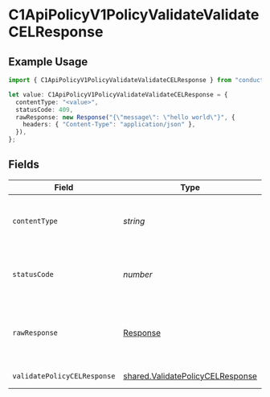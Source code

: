 # C1ApiPolicyV1PolicyValidateValidateCELResponse

## Example Usage

```typescript
import { C1ApiPolicyV1PolicyValidateValidateCELResponse } from "conductorone-sdk-typescript/sdk/models/operations";

let value: C1ApiPolicyV1PolicyValidateValidateCELResponse = {
  contentType: "<value>",
  statusCode: 409,
  rawResponse: new Response("{\"message\": \"hello world\"}", {
    headers: { "Content-Type": "application/json" },
  }),
};
```

## Fields

| Field                                                                                       | Type                                                                                        | Required                                                                                    | Description                                                                                 |
| ------------------------------------------------------------------------------------------- | ------------------------------------------------------------------------------------------- | ------------------------------------------------------------------------------------------- | ------------------------------------------------------------------------------------------- |
| `contentType`                                                                               | *string*                                                                                    | :heavy_check_mark:                                                                          | HTTP response content type for this operation                                               |
| `statusCode`                                                                                | *number*                                                                                    | :heavy_check_mark:                                                                          | HTTP response status code for this operation                                                |
| `rawResponse`                                                                               | [Response](https://developer.mozilla.org/en-US/docs/Web/API/Response)                       | :heavy_check_mark:                                                                          | Raw HTTP response; suitable for custom response parsing                                     |
| `validatePolicyCELResponse`                                                                 | [shared.ValidatePolicyCELResponse](../../../sdk/models/shared/validatepolicycelresponse.md) | :heavy_minus_sign:                                                                          | Successful response                                                                         |